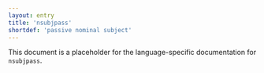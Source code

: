 ```yaml
---
layout: entry
title: 'nsubjpass'
shortdef: 'passive nominal subject'
---
```


This document is a placeholder for the language-specific documentation
for `nsubjpass`.
